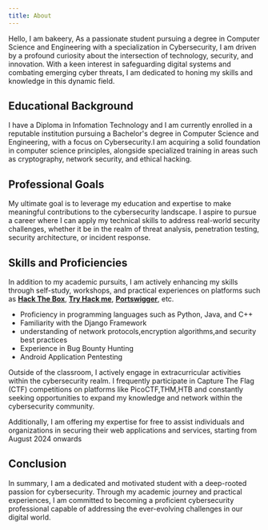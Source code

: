 ```yaml
---
title: About
---
```

Hello, I am bakeery, As a passionate student pursuing a degree in Computer Science and Engineering with a specialization in Cybersecurity, I am driven by a profound curiosity about the intersection of technology, security, and innovation. With a keen interest in safeguarding digital systems and combating emerging cyber threats, I am dedicated to honing my skills and knowledge in this dynamic field.

## Educational Background

I have a Diploma in Infomation Technology and I am currently enrolled in a reputable institution pursuing a Bachelor's degree in Computer Science and Engineering, with a focus on Cybersecurity.I am acquiring a solid foundation in computer science principles, alongside specialized training in areas such as cryptography, network security, and ethical hacking.

## Professional Goals

My ultimate goal is to leverage my education and expertise to make meaningful contributions to the cybersecurity landscape. I aspire to pursue a career where I can apply my technical skills to address real-world security challenges, whether it be in the realm of threat analysis, penetration testing, security architecture, or incident response.

## Skills and Proficiencies

In addition to my academic pursuits, I am actively enhancing my skills through self-study, workshops, and practical experiences on platforms such as **[Hack The Box](https://hackthebox.com)**, **[Try Hack me](https://tryhackme.com)**, **[Portswigger](https://portswigger.net/)**, etc.

- Proficiency in programming languages such as Python, Java, and C++
- Familiarity with the Django Framework
- understanding of network protocols,encryption algorithms,and security best practices
- Experience in Bug Bounty Hunting
- Android Application Pentesting

Outside of the classroom, I actively engage in extracurricular activities within the cybersecurity realm. I frequently participate in Capture The Flag (CTF) competitions on platforms like PicoCTF,THM,HTB and constantly seeking opportunities to expand my knowledge and network within the cybersecurity community.

Additionally, I am offering my expertise for free to assist individuals and organizations in securing their web applications and services, starting from August 2024 onwards

## Conclusion

In summary, I am a dedicated and motivated student with a deep-rooted passion for cybersecurity. Through my academic journey and practical experiences, I am committed to becoming a proficient cybersecurity professional capable of addressing the ever-evolving challenges in our digital world.

<script src="https://tryhackme.com/badge/735691"></script>